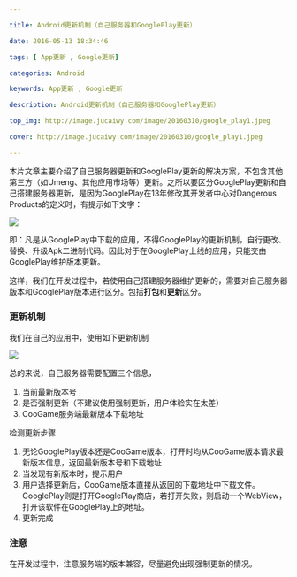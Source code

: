 ```yaml
---

title: Android更新机制（自己服务器和GooglePlay更新）

date: 2016-05-13 18:34:46

tags: [ App更新 , Google更新]

categories: Android

keywords: App更新 , Google更新

description: Android更新机制（自己服务器和GooglePlay更新）

top_img: http://image.jucaiwy.com/image/20160310/google_play1.jpeg

cover: http://image.jucaiwy.com/image/20160310/google_play1.jpeg

---
```



本片文章主要介绍了自己服务器更新和GooglePlay更新的解决方案，不包含其他第三方（如Umeng、其他应用市场等）更新。之所以要区分GooglePlay更新和自己搭建服务器更新，是因为GooglePlay在13年修改其开发者中心对Dangerous Products的定义时，有提示如下文字：

   ![](http://image.jucaiwy.com/image/20150513/update_title.png)

即：凡是从GooglePlay中下载的应用，不得GooglePlay的更新机制，自行更改、替换、升级Apk二进制代码。因此对于在GooglePlay上线的应用，只能交由GooglePlay维护版本更新。


这样，我们在开发过程中，若使用自己搭建服务器维护更新的，需要对自己服务器版本和GooglePlay版本进行区分。包括**打包**和**更新**区分。



### 更新机制

我们在自己的应用中，使用如下更新机制

![](http://image.jucaiwy.com/image/20150513/update1.png)


总的来说，自己服务器需要配置三个信息，

1. 当前最新版本号
2. 是否强制更新（不建议使用强制更新，用户体验实在太差）
3. CooGame服务端最新版本下载地址


检测更新步骤

1. 无论GooglePlay版本还是CooGame版本，打开时均从CooGame版本请求最新版本信息，返回最新版本号和下载地址
2. 当发现有新版本时，提示用户
3. 用户选择更新后，CooGame版本直接从返回的下载地址中下载文件。GooglePlay则是打开GooglePlay商店，若打开失败，则启动一个WebView，打开该软件在GooglePlay上的地址。
4. 更新完成


### 注意

在开发过程中，注意服务端的版本兼容，尽量避免出现强制更新的情况。

